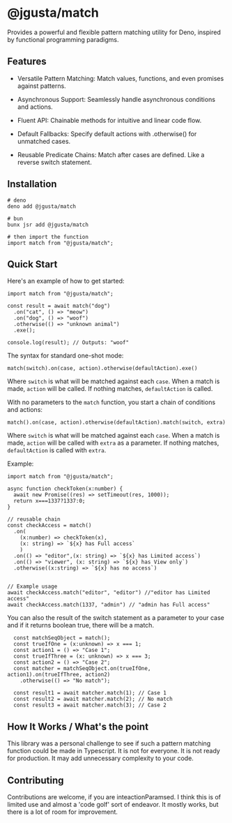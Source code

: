 # @jgusta/match

Provides a powerful and flexible pattern matching utility for Deno, inspired by functional programming paradigms.

## Features

- Versatile Pattern Matching: Match values, functions, and even promises against patterns.

- Asynchronous Support: Seamlessly handle asynchronous conditions and actions.

- Fluent API: Chainable methods for intuitive and linear code flow.

- Default Fallbacks: Specify default actions with .otherwise() for unmatched cases.

- Reusable Predicate Chains: Match after cases are defined. Like a reverse switch statement.

## Installation

```
# deno
deno add @jgusta/match

# bun
bunx jsr add @jgusta/match

# then import the function
import match from "@jgusta/match";
```

## Quick Start

Here's an example of how to get started:

```
import match from "@jgusta/match";

const result = await match("dog")
  .on("cat", () => "meow")
  .on("dog", () => "woof")
  .otherwise(() => "unknown animal")
  .exe();

console.log(result); // Outputs: "woof"
```

The syntax for standard one-shot mode:

```
match(switch).on(case, action).otherwise(defaultAction).exe()
```

Where `switch` is what will be matched against each `case`. When a match is made, `action` will be called. If nothing matches, `defaultAction` is called.

With no parameters to the `match` function, you start a chain of conditions and actions:

```
match().on(case, action).otherwise(defaultAction).match(switch, extra)
```

Where `switch` is what will be matched against each `case`. When a match is made, `action` will be called with `extra` as a parameter. If nothing matches, `defaultAction` is called with `extra`.

Example:

```
import match from "@jgusta/match";

async function checkToken(x:number) {
  await new Promise((res) => setTimeout(res, 1000));
  return x===1337?1337:0;
}

// reusable chain
const checkAccess = match()
  .on(
    (x:number) => checkToken(x),
    (x: string) => `${x} has Full access`
    )
  .on(() => "editor",(x: string) => `${x} has Limited access`)
  .on(() => "viewer", (x: string) => `${x} has View only`)
  .otherwise((x:string) => `${x} has no access`)


// Example usage
await checkAccess.match("editor", "editor") //"editor has Limited access"
await checkAccess.match(1337, "admin") // "admin has Full access"
```

You can also the result of the switch statement as a parameter to your case and if it returns boolean true, there will be a match.

```
  const matchSeqObject = match();
  const trueIfOne = (x:unknown) => x === 1;
  const action1 = () => "Case 1";
  const trueIfThree = (x: unknown) => x === 3;
  const action2 = () => "Case 2";
  const matcher = matchSeqObject.on(trueIfOne, action1).on(trueIfThree, action2)
    .otherwise(() => "No match");

  const result1 = await matcher.match(1); // Case 1
  const result2 = await matcher.match(2); // No match
  const result3 = await matcher.match(3); // Case 2
```

## How It Works / What's the point

This library was a personal challenge to see if such a pattern matching function could be made in Typescript. It is not for everyone. It is not ready for production. It may add unnecessary complexity to your code.

## Contributing

Contributions are welcome, if you are inteactionParamsed. I think this is of limited use and almost a 'code golf' sort of endeavor. It mostly works, but there is a lot of room for improvement.
